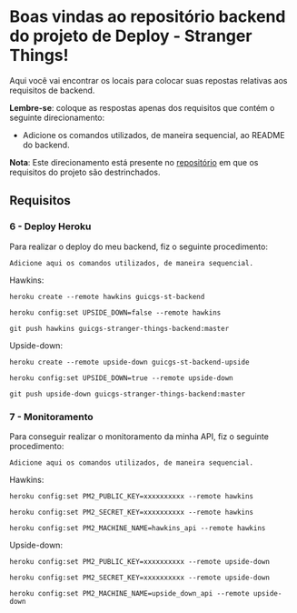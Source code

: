 # Boas vindas ao repositório backend do projeto de Deploy - Stranger Things!

Aqui você vai encontrar os locais para colocar suas repostas relativas aos requisitos de backend.

**Lembre-se**: coloque as respostas apenas dos requisitos que contém o seguinte direcionamento:

  - Adicione os comandos utilizados, de maneira sequencial, ao README do backend.

**Nota**: Este direcionamento está presente no [repositório](https://github.com/tryber/sd-02-project-stranger-things) em que os requisitos do projeto são destrinchados.

## Requisitos

### 6 - Deploy Heroku

Para realizar o deploy do meu backend, fiz o seguinte procedimento:

`Adicione aqui os comandos utilizados, de maneira sequencial.`

Hawkins:

`heroku create --remote hawkins guicgs-st-backend`

`heroku config:set UPSIDE_DOWN=false --remote hawkins`

`git push hawkins guicgs-stranger-things-backend:master`


Upside-down:

`heroku create --remote upside-down guicgs-st-backend-upside`

`heroku config:set UPSIDE_DOWN=true --remote upside-down`

`git push upside-down guicgs-stranger-things-backend:master`


### 7 - Monitoramento

Para conseguir realizar o monitoramento da minha API, fiz o seguinte procedimento:

`Adicione aqui os comandos utilizados, de maneira sequencial.`

Hawkins:

`heroku config:set PM2_PUBLIC_KEY=xxxxxxxxxx --remote hawkins`

`heroku config:set PM2_SECRET_KEY=xxxxxxxxxx --remote hawkins`

`heroku config:set PM2_MACHINE_NAME=hawkins_api --remote hawkins`


Upside-down:

`heroku config:set PM2_PUBLIC_KEY=xxxxxxxxxx --remote upside-down`

`heroku config:set PM2_SECRET_KEY=xxxxxxxxxx --remote upside-down`

`heroku config:set PM2_MACHINE_NAME=upside_down_api --remote upside-down`
